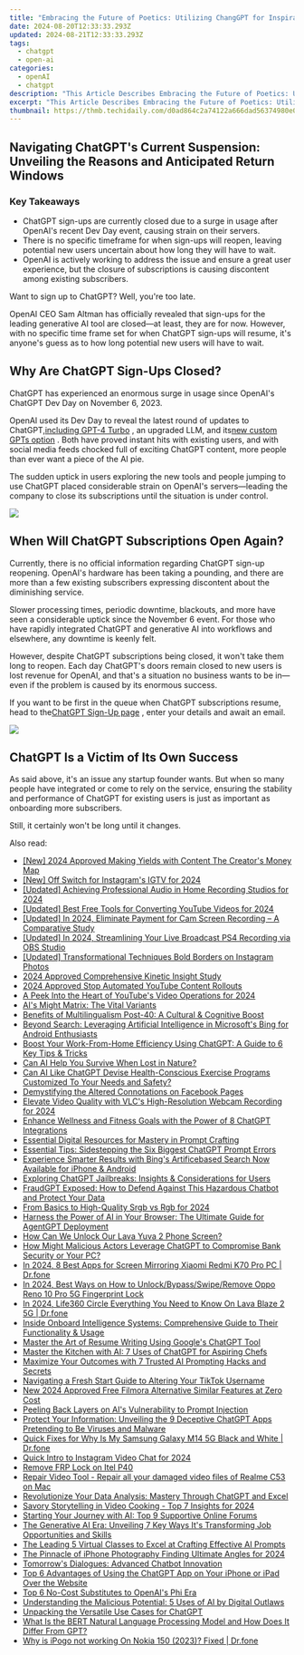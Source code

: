 ```yaml
---
title: "Embracing the Future of Poetics: Utilizing ChangGPT for Inspirational Verse Creation"
date: 2024-08-20T12:33:33.293Z
updated: 2024-08-21T12:33:33.293Z
tags:
  - chatgpt
  - open-ai
categories:
  - openAI
  - chatgpt
description: "This Article Describes Embracing the Future of Poetics: Utilizing ChangGPT for Inspirational Verse Creation"
excerpt: "This Article Describes Embracing the Future of Poetics: Utilizing ChangGPT for Inspirational Verse Creation"
thumbnail: https://thmb.techidaily.com/d0ad864c2a74122a666dad56374980e063d684e4d59ea3afda17d52be535612e.jpg
---
```


## Navigating ChatGPT's Current Suspension: Unveiling the Reasons and Anticipated Return Windows

### Key Takeaways

* ChatGPT sign-ups are currently closed due to a surge in usage after OpenAI's recent Dev Day event, causing strain on their servers.
* There is no specific timeframe for when sign-ups will reopen, leaving potential new users uncertain about how long they will have to wait.
* OpenAI is actively working to address the issue and ensure a great user experience, but the closure of subscriptions is causing discontent among existing subscribers.

Want to sign up to ChatGPT? Well, you're too late.

 OpenAI CEO Sam Altman has officially revealed that sign-ups for the leading generative AI tool are closed—at least, they are for now. However, with no specific time frame set for when ChatGPT sign-ups will resume, it's anyone's guess as to how long potential new users will have to wait.

## Why Are ChatGPT Sign-Ups Closed?

 ChatGPT has experienced an enormous surge in usage since OpenAI's ChatGPT Dev Day on November 6, 2023.

 OpenAI used its Dev Day to reveal the latest round of updates to ChatGPT,[including GPT-4 Turbo](https://www.makeuseof.com/chatgpts-latest-update-explained/) , an upgraded LLM, and its[new custom GPTs option](https://www.makeuseof.com/how-use-create-a-gpt-to-create-a-customized-version-of-chatgpt/) . Both have proved instant hits with existing users, and with social media feeds chocked full of exciting ChatGPT content, more people than ever want a piece of the AI pie.

 The sudden uptick in users exploring the new tools and people jumping to use ChatGPT placed considerable strain on OpenAI's servers—leading the company to close its subscriptions until the situation is under control.

<!-- affiliate ads begin -->
<a href="https://shop.systoolsgroup.com/affiliate.php?ACCOUNT=SYSTOOBY&AFFILIATE=108875&PATH=https%3A%2F%2Fwww.systoolsgroup.com%3FAFFILIATE%3D108875%26RESOURCE%3DSysTools%2BGmail%2BBackup"><img src="https://www.systoolsgroup.com/box/gmail-backup.png" border="0"></a>
<!-- affiliate ads end -->
## When Will ChatGPT Subscriptions Open Again?

 Currently, there is no official information regarding ChatGPT sign-up reopening. OpenAI's hardware has been taking a pounding, and there are more than a few existing subscribers expressing discontent about the diminishing service.

 Slower processing times, periodic downtime, blackouts, and more have seen a considerable uptick since the November 6 event. For those who have rapidly integrated ChatGPT and generative AI into workflows and elsewhere, any downtime is keenly felt.

 However, despite ChatGPT subscriptions being closed, it won't take them long to reopen. Each day ChatGPT's doors remain closed to new users is lost revenue for OpenAI, and that's a situation no business wants to be in—even if the problem is caused by its enormous success.

 If you want to be first in the queue when ChatGPT subscriptions resume, head to the[ChatGPT Sign-Up page](https://chat.openai.com/auth/login?ref=upstract.com) , enter your details and await an email.

<!-- affiliate ads begin -->
<a href="https://store.massmailsoftware.com/order/checkout.php?PRODS=1095219&QTY=1&AFFILIATE=108875&CART=1"><img src="https://secure.avangate.com/images/merchant/dc87c13749315c7217cdc4ac692e704c/banera_for_partners-20_%281%29.jpg" border="0"></a>
<!-- affiliate ads end -->
## ChatGPT Is a Victim of Its Own Success

 As said above, it's an issue any startup founder wants. But when so many people have integrated or come to rely on the service, ensuring the stability and performance of ChatGPT for existing users is just as important as onboarding more subscribers.

Still, it certainly won't be long until it changes.


<ins class="adsbygoogle"
     style="display:block"
     data-ad-format="autorelaxed"
     data-ad-client="ca-pub-7571918770474297"
     data-ad-slot="1223367746"></ins>



<ins class="adsbygoogle"
     style="display:block"
     data-ad-client="ca-pub-7571918770474297"
     data-ad-slot="8358498916"
     data-ad-format="auto"
     data-full-width-responsive="true"></ins>

<span class="atpl-alsoreadstyle">Also read:</span>
<div><ul>
<li><a href="https://youtube-blog.techidaily.com/024-approved-making-yields-with-content-the-creators-money-map/"><u>[New] 2024 Approved  Making Yields with Content  The Creator's Money Map</u></a></li>
<li><a href="https://instagram-video-recordings.techidaily.com/new-off-switch-for-instagrams-igtv-for-2024/"><u>[New] Off Switch for Instagram's IGTV for 2024</u></a></li>
<li><a href="https://video-capture.techidaily.com/updated-achieving-professional-audio-in-home-recording-studios-for-2024/"><u>[Updated] Achieving Professional Audio in Home Recording Studios for 2024</u></a></li>
<li><a href="https://facebook-video-share.techidaily.com/updated-best-free-tools-for-converting-youtube-videos-for-2024/"><u>[Updated] Best Free Tools for Converting YouTube Videos for 2024</u></a></li>
<li><a href="https://video-capture.techidaily.com/updated-in-2024-eliminate-payment-for-cam-screen-recording-a-comparative-study/"><u>[Updated] In 2024, Eliminate Payment for Cam Screen Recording – A Comparative Study</u></a></li>
<li><a href="https://remote-screen-capture.techidaily.com/updated-in-2024-streamlining-your-live-broadcast-ps4-recording-via-obs-studio/"><u>[Updated] In 2024, Streamlining Your Live Broadcast  PS4 Recording via OBS Studio</u></a></li>
<li><a href="https://instagram-video-files.techidaily.com/updated-transformational-techniques-bold-borders-on-instagram-photos/"><u>[Updated] Transformational Techniques  Bold Borders on Instagram Photos</u></a></li>
<li><a href="https://fox-access.techidaily.com/2024-approved-comprehensive-kinetic-insight-study/"><u>2024 Approved  Comprehensive Kinetic Insight Study</u></a></li>
<li><a href="https://youtube-help.techidaily.com/2024-approved-stop-automated-youtube-content-rollouts/"><u>2024 Approved  Stop Automated YouTube Content Rollouts</u></a></li>
<li><a href="https://youtube-clips.techidaily.com/a-peek-into-the-heart-of-youtubes-video-operations-for-2024/"><u>A Peek Into the Heart of YouTube's Video Operations for 2024</u></a></li>
<li><a href="https://tech-revival.techidaily.com/ais-might-matrix-the-vital-variants/"><u>AI's Might Matrix: The Vital Variants</u></a></li>
<li><a href="https://mondly-stories.techidaily.com/benefits-of-multilingualism-post-40-a-cultural-and-cognitive-boost/"><u>Benefits of Multilingualism Post-40: A Cultural & Cognitive Boost</u></a></li>
<li><a href="https://tech-revival.techidaily.com/beyond-search-leveraging-artificial-intelligence-in-microsofts-bing-for-android-enthusiasts/"><u>Beyond Search: Leveraging Artificial Intelligence in Microsoft's Bing for Android Enthusiasts</u></a></li>
<li><a href="https://tech-revival.techidaily.com/boost-your-work-from-home-efficiency-using-chatgpt-a-guide-to-6-key-tips-and-tricks/"><u>Boost Your Work-From-Home Efficiency Using ChatGPT: A Guide to 6 Key Tips & Tricks</u></a></li>
<li><a href="https://tech-revival.techidaily.com/can-ai-help-you-survive-when-lost-in-nature/"><u>Can AI Help You Survive When Lost in Nature?</u></a></li>
<li><a href="https://tech-revival.techidaily.com/can-ai-like-chatgpt-devise-health-conscious-exercise-programs-customized-to-your-needs-and-safety/"><u>Can AI Like ChatGPT Devise Health-Conscious Exercise Programs Customized To Your Needs and Safety?</u></a></li>
<li><a href="https://facebook.techidaily.com/demystifying-the-altered-connotations-on-facebook-pages/"><u>Demystifying the Altered Connotations on Facebook Pages</u></a></li>
<li><a href="https://visual-screen-recording.techidaily.com/elevate-video-quality-with-vlcs-high-resolution-webcam-recording-for-2024/"><u>Elevate Video Quality with VLC's High-Resolution Webcam Recording for 2024</u></a></li>
<li><a href="https://tech-revival.techidaily.com/enhance-wellness-and-fitness-goals-with-the-power-of-8-chatgpt-integrations/"><u>Enhance Wellness and Fitness Goals with the Power of 8 ChatGPT Integrations</u></a></li>
<li><a href="https://tech-revival.techidaily.com/essential-digital-resources-for-mastery-in-prompt-crafting/"><u>Essential Digital Resources for Mastery in Prompt Crafting</u></a></li>
<li><a href="https://tech-revival.techidaily.com/essential-tips-sidestepping-the-six-biggest-chatgpt-prompt-errors/"><u>Essential Tips: Sidestepping the Six Biggest ChatGPT Prompt Errors</u></a></li>
<li><a href="https://tech-revival.techidaily.com/experience-smarter-results-with-bings-artificebased-search-now-available-for-iphone-and-android/"><u>Experience Smarter Results with Bing's Artificebased Search Now Available for iPhone & Android</u></a></li>
<li><a href="https://tech-revival.techidaily.com/exploring-chatgpt-jailbreaks-insights-and-considerations-for-users/"><u>Exploring ChatGPT Jailbreaks: Insights & Considerations for Users</u></a></li>
<li><a href="https://tech-revival.techidaily.com/fraudgpt-exposed-how-to-defend-against-this-hazardous-chatbot-and-protect-your-data/"><u>FraudGPT Exposed: How to Defend Against This Hazardous Chatbot and Protect Your Data</u></a></li>
<li><a href="https://some-knowledge.techidaily.com/from-basics-to-high-quality-srgb-vs-rgb-for-2024/"><u>From Basics to High-Quality  Srgb vs Rgb for 2024</u></a></li>
<li><a href="https://tech-revival.techidaily.com/harness-the-power-of-ai-in-your-browser-the-ultimate-guide-for-agentgpt-deployment/"><u>Harness the Power of AI in Your Browser: The Ultimate Guide for AgentGPT Deployment</u></a></li>
<li><a href="https://android-unlock.techidaily.com/how-can-we-unlock-our-lava-yuva-2-phone-screen-by-drfone-android/"><u>How Can We Unlock Our Lava Yuva 2 Phone Screen?</u></a></li>
<li><a href="https://tech-revival.techidaily.com/how-might-malicious-actors-leverage-chatgpt-to-compromise-bank-security-or-your-pc/"><u>How Might Malicious Actors Leverage ChatGPT to Compromise Bank Security or Your PC?</u></a></li>
<li><a href="https://screen-mirror.techidaily.com/in-2024-8-best-apps-for-screen-mirroring-xiaomi-redmi-k70-pro-pc-drfone-by-drfone-android/"><u>In 2024, 8 Best Apps for Screen Mirroring Xiaomi Redmi K70 Pro PC | Dr.fone</u></a></li>
<li><a href="https://easy-unlock-android.techidaily.com/in-2024-best-ways-on-how-to-unlockbypassswiperemove-oppo-reno-10-pro-5g-fingerprint-lock-by-drfone-android/"><u>In 2024, Best Ways on How to Unlock/Bypass/Swipe/Remove Oppo Reno 10 Pro 5G Fingerprint Lock</u></a></li>
<li><a href="https://phone-solutions.techidaily.com/in-2024-life360-circle-everything-you-need-to-know-on-lava-blaze-2-5g-drfone-by-drfone-virtual-android/"><u>In 2024, Life360 Circle Everything You Need to Know On Lava Blaze 2 5G | Dr.fone</u></a></li>
<li><a href="https://tech-revival.techidaily.com/inside-onboard-intelligence-systems-comprehensive-guide-to-their-functionality-and-usage/"><u>Inside Onboard Intelligence Systems: Comprehensive Guide to Their Functionality & Usage</u></a></li>
<li><a href="https://tech-revival.techidaily.com/master-the-art-of-resume-writing-using-googles-chatgpt-tool/"><u>Master the Art of Resume Writing Using Google's ChatGPT Tool</u></a></li>
<li><a href="https://tech-revival.techidaily.com/master-the-kitchen-with-ai-7-uses-of-chatgpt-for-aspiring-chefs/"><u>Master the Kitchen with AI: 7 Uses of ChatGPT for Aspiring Chefs</u></a></li>
<li><a href="https://tech-revival.techidaily.com/maximize-your-outcomes-with-7-trusted-ai-prompting-hacks-and-secrets/"><u>Maximize Your Outcomes with 7 Trusted AI Prompting Hacks and Secrets</u></a></li>
<li><a href="https://tiktok-video-recordings.techidaily.com/navigating-a-fresh-start-guide-to-altering-your-tiktok-username/"><u>Navigating a Fresh Start  Guide to Altering Your TikTok Username</u></a></li>
<li><a href="https://video-content-creator.techidaily.com/new-2024-approved-free-filmora-alternative-similar-features-at-zero-cost/"><u>New 2024 Approved Free Filmora Alternative Similar Features at Zero Cost</u></a></li>
<li><a href="https://tech-revival.techidaily.com/peeling-back-layers-on-ais-vulnerability-to-prompt-injection/"><u>Peeling Back Layers on AI's Vulnerability to Prompt Injection</u></a></li>
<li><a href="https://tech-revival.techidaily.com/protect-your-information-unveiling-the-9-deceptive-chatgpt-apps-pretending-to-be-viruses-and-malware/"><u>Protect Your Information: Unveiling the 9 Deceptive ChatGPT Apps Pretending to Be Viruses and Malware</u></a></li>
<li><a href="https://fix-guide.techidaily.com/quick-fixes-for-why-is-my-samsung-galaxy-m14-5g-black-and-white-drfone-by-drfone-fix-android-problems-fix-android-problems/"><u>Quick Fixes for Why Is My Samsung Galaxy M14 5G Black and White | Dr.fone</u></a></li>
<li><a href="https://instagram-clips.techidaily.com/quick-intro-to-instagram-video-chat-for-2024/"><u>Quick Intro to Instagram Video Chat for 2024</u></a></li>
<li><a href="https://review-topics.techidaily.com/remove-frp-lock-on-itel-p40-by-drfone-android-unlock-remove-google-frp/"><u>Remove FRP Lock on Itel P40</u></a></li>
<li><a href="https://techidaily.com/repair-video-tool-repair-all-your-damaged-video-files-of-realme-c53-on-mac-by-stellar-video-repair-mobile-video-repair/"><u>Repair Video Tool - Repair all your damaged video files of Realme C53 on Mac</u></a></li>
<li><a href="https://tech-revival.techidaily.com/revolutionize-your-data-analysis-mastery-through-chatgpt-and-excel/"><u>Revolutionize Your Data Analysis: Mastery Through ChatGPT and Excel</u></a></li>
<li><a href="https://extra-support.techidaily.com/savory-storytelling-in-video-cooking-top-7-insights-for-2024/"><u>Savory Storytelling in Video Cooking - Top 7 Insights for 2024</u></a></li>
<li><a href="https://tech-revival.techidaily.com/starting-your-journey-with-ai-top-9-supportive-online-forums/"><u>Starting Your Journey with AI: Top 9 Supportive Online Forums</u></a></li>
<li><a href="https://tech-revival.techidaily.com/the-generative-ai-era-unveiling-7-key-ways-its-transforming-job-opportunities-and-skills/"><u>The Generative AI Era: Unveiling 7 Key Ways It's Transforming Job Opportunities and Skills</u></a></li>
<li><a href="https://tech-revival.techidaily.com/the-leading-5-virtual-classes-to-excel-at-crafting-effective-ai-prompts/"><u>The Leading 5 Virtual Classes to Excel at Crafting Effective AI Prompts</u></a></li>
<li><a href="https://some-skills.techidaily.com/the-pinnacle-of-iphone-photography-finding-ultimate-angles-for-2024/"><u>The Pinnacle of iPhone Photography  Finding Ultimate Angles for 2024</u></a></li>
<li><a href="https://tech-revival.techidaily.com/tomorrows-dialogues-advanced-chatbot-innovation/"><u>Tomorrow's Dialogues: Advanced Chatbot Innovation</u></a></li>
<li><a href="https://tech-revival.techidaily.com/top-6-advantages-of-using-the-chatgpt-app-on-your-iphone-or-ipad-over-the-website/"><u>Top 6 Advantages of Using the ChatGPT App on Your iPhone or iPad Over the Website</u></a></li>
<li><a href="https://tech-revival.techidaily.com/top-6-no-cost-substitutes-to-openais-phi-era/"><u>Top 6 No-Cost Substitutes to OpenAI's Phi Era</u></a></li>
<li><a href="https://tech-revival.techidaily.com/understanding-the-malicious-potential-5-uses-of-ai-by-digital-outlaws/"><u>Understanding the Malicious Potential: 5 Uses of AI by Digital Outlaws</u></a></li>
<li><a href="https://tech-revival.techidaily.com/unpacking-the-versatile-use-cases-for-chatgpt/"><u>Unpacking the Versatile Use Cases for ChatGPT</u></a></li>
<li><a href="https://tech-revival.techidaily.com/what-is-the-bert-natural-language-processing-model-and-how-does-it-differ-from-gpt/"><u>What Is the BERT Natural Language Processing Model and How Does It Differ From GPT?</u></a></li>
<li><a href="https://android-pokemon-go.techidaily.com/why-is-ipogo-not-working-on-nokia-150-2023-fixed-drfone-by-drfone-virtual-android/"><u>Why is iPogo not working On Nokia 150 (2023)? Fixed | Dr.fone</u></a></li>
</ul></div>
